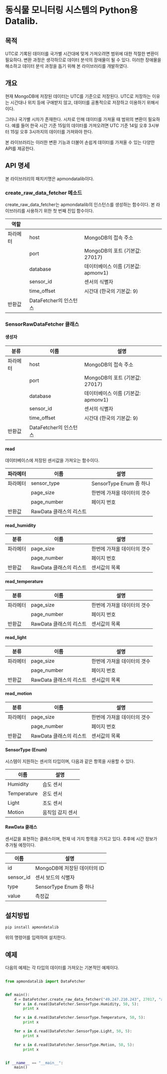 # 동식물 모니터링 시스템의 Python용 Datalib.

## 목적

  UTC로 기록된 데이터를 국가별 시간대에 맞게 가져오려면 범위에 대한 적절한 변환이 필요하다.  변환 과정은 생각하므로 데이터 분석의 장애물이 될 수 있다. 이러한 장애물을 해소하고 데이터 분석 과정을 돕기 위해 본 라이브러리를 개발하였다.



## 개요

  현재 MongoDB에 저장된 데이터는 UTC를 기준으로 저장된다. UTC로 저장하는 이유는 시간대나 위치 등에 구애받지 않고, 데이터를 공통적으로 저장하고 이용하기 위해서이다. 

  그러나 국가별 시차가 존재한다. 시차로 인해 데이터를 가져올 때 범위의 변환이 필요하다. 예를 들어 한국 시간 기준  15일의 데이터를 가져오려면 UTC 기준 14일 오후 3시부터 15일 오후 3시까지의 데이터를 가져와야 한다. 

본 라이브러리는 이러한 변환 기능과 더불어 손쉽게 데이터를 가져올 수 있는 다양한 API를 제공한다.

## API 명세

본 라이브러리의 패치키명은 apmondatalib이다.



### create_raw_data_fetcher 메소드

  create_raw_data_fetcher는 apmondatalib의 인스턴스를 생성하는 함수이다. 본 라이브러리를 사용하기 위한 첫 번째 진입 함수이다.

| 역할     |                        |                                     |
| -------- | ---------------------- | ----------------------------------- |
| 파라메터 | host                   | MongoDB의 접속 주소                 |
|          | port                   | MongoDB의 포트 (기본값: 27017)      |
|          | database               | 데이터베이스 이름 (기본값: apmonv1) |
|          | sensor_id              | 센서의 식별자                       |
|          | time_offset            | 시간대 (한국의 기본값: 9)           |
| 반환값   | DataFetcher의 인스턴스 |                                     |



### SensorRawDataFetcher 클래스

#### 생성자

| 분류     | 이름                   | 설명                                |
| -------- | ---------------------- | ----------------------------------- |
| 파라메터 | host                   | MongoDB의 접속 주소                 |
|          | port                   | MongoDB의 포트 (기본값: 27017)      |
|          | database               | 데이터베이스 이름 (기본값: apmonv1) |
|          | sensor_id              | 센서의 식별자                       |
|          | time_offset            | 시간대 (한국의 기본값: 9)           |
| 반환값   | DataFetcher의 인스턴스 |                                     |



#### read

데이터베이스에 저장된 센서값을 가져오는 함수이다.

| 파라메터 | 이름                    | 설명                        |
| -------- | ----------------------- | --------------------------- |
| 파라메터 | sensor_type             | SensorType Enum 중 하나     |
|          | page_size               | 한번에 가져올 데이터의 갯수 |
|          | page_number             | 페이지 번호                 |
| 반환값   | RawData 클래스의 리스트 |                             |



#### read_humidity

| 분류     | 이름                    | 설명                        |
| -------- | ----------------------- | --------------------------- |
| 파라메터 | page_size               | 한번에 가져올 데이터의 갯수 |
|          | page_number             | 페이지 번호                 |
| 반환값   | RawData 클래스의 리스트 | 센서값의 목록               |



#### read_temperature

| 분류     | 이름                    | 설명                        |
| -------- | ----------------------- | --------------------------- |
| 파라메터 | page_size               | 한번에 가져올 데이터의 갯수 |
|          | page_number             | 페이지 번호                 |
| 반환값   | RawData 클래스의 리스트 | 센서값의 목록               |



#### read_light

| 분류     | 이름                    | 설명                        |
| -------- | ----------------------- | --------------------------- |
| 파라메터 | page_size               | 한번에 가져올 데이터의 갯수 |
|          | page_number             | 페이지 번호                 |
| 반환값   | RawData 클래스의 리스트 | 센서값의 목록               |



#### read_motion

| 분류     | 이름                    | 설명                        |
| -------- | ----------------------- | --------------------------- |
| 파라메터 | page_size               | 한번에 가져올 데이터의 갯수 |
|          | page_number             | 페이지 번호                 |
| 반환값   | RawData 클래스의 리스트 | 센서값의 목록               |



#### SensorType (Enum)

시스템이 지원하는 센서의 타입이며, 다음과 같은 항목을 사용할 수 있다.

| 이름        | 설명             |
| ----------- | ---------------- |
| Humidity    | 습도 센서        |
| Temperature | 온도 센서        |
| Light       | 조도 센서        |
| Motion      | 움직임 감지 센서 |



#### RawData 클래스

센서값을 표현하는 클래스이며, 현재 네 가지 항목을 가지고 있다. 추후에 시간 정보가 추가될 예정이다.

| 이름      | 설명                         |
| --------- | ---------------------------- |
| id        | MongoDB에 저장된 데이터의 ID |
| sensor_id | 센서 보드의 식별자           |
| type      | SensorType Enum 중 하나      |
| value     | 측정값                       |



## 설치방법

```bash
pip install apmondatalib
```

위의 명령어를 입력하여 설치한다.



## 예제

  다음의 예제는 각 타입의 데이터를 가져오는 기본적인 예제이다.

```python

from apmondatalib import DataFetcher


def main():
    d = DataFetcher.create_raw_data_fetcher("49.247.210.243", 27017, "apmonv1", "SEN03", 9)
    for x in d.read(DataFetcher.SensorType.Humidity, 50, 5):
        print x

    for x in d.read(DataFetcher.SensorType.Temperature, 50, 5):
        print x

    for x in d.read(DataFetcher.SensorType.Light, 50, 5):
        print x

    for x in d.read(DataFetcher.SensorType.Motion, 50, 5):
        print x


if __name__ == "__main__":
    main()
```

   

